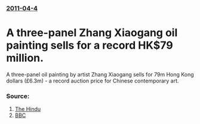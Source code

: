 ### [2011-04-4](/news/2011/04/4/index.md)

# A three-panel Zhang Xiaogang oil painting sells for a record HK$79 million. 

A three-panel oil painting by artist Zhang Xiaogang sells for 79m Hong Kong dollars (£6.3m) - a record auction price for Chinese contemporary art.


### Source:

1. [The Hindu](http://www.thehindu.com/news/international/article1598473.ece)
2. [BBC](http://www.bbc.co.uk/news/entertainment-arts-12954871)
